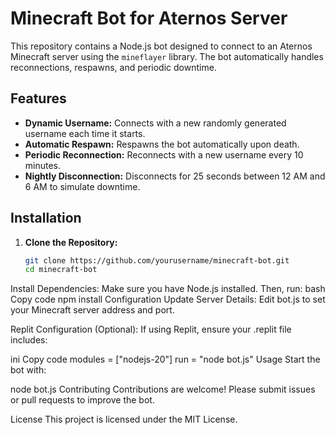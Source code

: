 # Minecraft Bot for Aternos Server

This repository contains a Node.js bot designed to connect to an Aternos Minecraft server using the `mineflayer` library. The bot automatically handles reconnections, respawns, and periodic downtime.

## Features

- **Dynamic Username:** Connects with a new randomly generated username each time it starts.
- **Automatic Respawn:** Respawns the bot automatically upon death.
- **Periodic Reconnection:** Reconnects with a new username every 10 minutes.
- **Nightly Disconnection:** Disconnects for 25 seconds between 12 AM and 6 AM to simulate downtime.

## Installation

1. **Clone the Repository:**
   ```bash
   git clone https://github.com/yourusername/minecraft-bot.git
   cd minecraft-bot
Install Dependencies: Make sure you have Node.js installed. Then, run:
bash
Copy code
npm install
Configuration
Update Server Details: Edit bot.js to set your Minecraft server address and port.

Replit Configuration (Optional): If using Replit, ensure your .replit file includes:

ini
Copy code
modules = ["nodejs-20"]
run = "node bot.js"
Usage
Start the bot with:


node bot.js
Contributing
Contributions are welcome! Please submit issues or pull requests to improve the bot.

License
This project is licensed under the MIT License.
